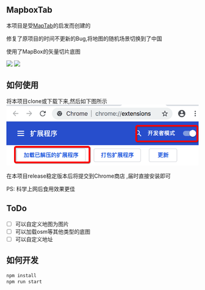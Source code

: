 ## MapboxTab

本项目是受[MapTab](https://github.com/bsudekum/MapTab)的启发而创建的   

修复了原项目的时间不更新的Bug,将地图的随机场景切换到了中国 

使用了MapBox的矢量切片底图

![](readmeimgs/1.gif)
![](readmeimgs/2.gif)

## 如何使用
将本项目clone或下载下来,然后如下图所示  
![](readmeimgs/3.png)

在本项目release稳定版本后将提交到Chrome商店 ,届时直接安装即可



PS: 科学上网后食用效果更佳

## ToDo

* [ ] 可以自定义地图为图片   
* [ ] 可以加载osm等其他类型的底图   
* [ ] 可以自定义地址

## 如何开发

```
npm install  
npm run start
```

